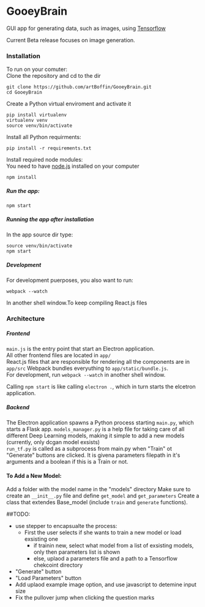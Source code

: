 # GooeyBrain

GUI app for generating data, such as images, using [Tensorflow](https://www.tensorflow.org/)

Current Beta release focuses on image generation.

### Installation
To run on your comuter:  
Clone the repository and cd to the dir
```
git clone https://github.com/artBoffin/GooeyBrain.git
cd GooeyBrain
```
Create a Python virtual enviroment and activate it
```
pip install virtualenv  
virtualenv venv  
source venv/bin/activate  
```
Install all Python requirments:
```
pip install -r requirements.txt  
```

Install required node modules:  
You need to have [node.js](https://nodejs.org) installed on your computer
```
npm install
```  

##### Run the app:
```
npm start
``` 

##### Running the app after installation  
In the app source dir type:
```
source venv/bin/activate 
npm start
```

##### Development
For development puerposes, you also want to run:
```
webpack --watch
```
In another shell window.To keep compiling React.js files

### Architecture
##### Frontend
`main.js` is the entry point that start an Electron application.  
All other frontend files are located in `app/`  
React.js files that are responsible for rendering all the components are in `app/src`
Webpack bundles everyuthing to `app/static/bundle.js`.  
For development, run `webpack --watch` in another shell window.  
   
Calling `npm start` is like calling `electron .`, which in turn starts the elcetron application.

##### Backend
The Electron application spawns a Python process starting `main.py`, which starts a Flask app.
`models_manager.py` is a help file for taking care of all different Deep Learning models, 
making it simple to add a new models (currently, only dcgan model exsists)  
`run_tf.py` is called as a subprocess from main.py when "Train" ot "Generate" buttons are clicked.
It is givena parameters filepath in it's arguments and a boolean if this is a Train or not.

#### To Add a New Model:
Add a folder with the model name in the "models" directory
Make sure to create an `__init__.py` file and define `get_model` and `get_parameters`
Create a class that extendes Base_model (include `train` and `generate` functions).

##TODO:
 - use stepper to encapsualte the process:
   - First the user selects if she wants to train a new model or load exsisting one
     - if trainin new, select what model from a list of exsisting models, only then parameters list is shown
     - else, uplaod a parameters file and a path to a Tensorflow chekcoint directory
 - "Generate" button
 - "Load Parameters" button
 - Add uplaod example image option, and use javascript to detemine input size
 - Fix the pullover jump when clicking the question marks
